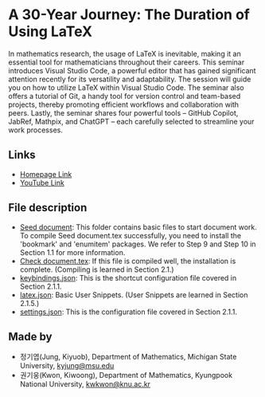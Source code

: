 # A 30-Year Journey: The Duration of Using LaTeX

In mathematics research, the usage of LaTeX is inevitable, making it an
essential tool for mathematicians throughout their careers. This seminar introduces
Visual Studio Code, a powerful editor that has gained significant
attention recently for its versatility and adaptability. The session will guide
you on how to utilize LaTeX within Visual Studio Code. The seminar also offers
a tutorial of Git, a handy tool for version control and team-based projects,
thereby promoting efficient workflows and collaboration with peers. Lastly, the
seminar shares four powerful tools – GitHub Copilot, JabRef, Mathpix, and
ChatGPT – each carefully selected to streamline your work processes.

## Links
- [Homepage Link](https://sites.google.com/view/a-30-year-journey)
- [YouTube Link](https://youtube.com/playlist?list=PLEu38-PC5GV-_dV2lY6R6qT72RnJQc2wd)

## File description
- [Seed document](https://github.com/kyjung2357/Seed-document/tree/main/Seed%20document): This folder contains basic files to start document work. To compile Seed document.tex successfully, you need to install the 'bookmark' and 'enumitem' packages. We refer to Step 9 and Step 10 in Section 1.1 for more information.
- [Check document.tex](https://github.com/kyjung2357/Seed-document/blob/main/Check%20document.tex): If this file is compiled well, the installation is complete. (Compiling is learned in Section 2.1.)
- [keybindings.json](https://github.com/kyjung2357/Seed-document/blob/main/keybindings.json): This is the shortcut configuration file covered in Section 2.1.1.
- [latex.json](https://github.com/kyjung2357/Seed-document/blob/main/latex.json): Basic User Snippets. (User Snippets are learned in Section 2.1.5.)
- [settings.json](https://github.com/kyjung2357/Seed-document/blob/main/settings.json): This is the configuration file covered in Section 2.1.1.

## Made by 
- 정기엽(Jung, Kiyuob), Department of Mathematics, Michigan State University, kyjung@msu.edu
- 권기웅(Kwon, Kiwoong), Department of Mathematics, Kyungpook National University, kwkwon@knu.ac.kr
